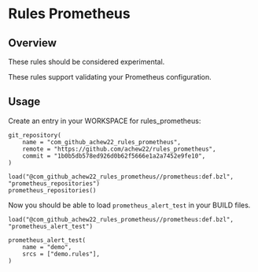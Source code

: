 # Rules Prometheus

## Overview

These rules should be considered experimental.

These rules support validating your Prometheus configuration. 

## Usage

Create an entry in your WORKSPACE for rules_prometheus:

```
git_repository(
    name = "com_github_achew22_rules_prometheus",
    remote = "https://github.com/achew22/rules_prometheus",
    commit = "1b0b5db578ed926d0b62f5666e1a2a7452e9fe10",
)

load("@com_github_achew22_rules_prometheus//prometheus:def.bzl", "prometheus_repositories")
prometheus_repositories()
```

Now you should be able to load `prometheus_alert_test` in your BUILD files.

```
load("@com_github_achew22_rules_prometheus//prometheus:def.bzl", "prometheus_alert_test")

prometheus_alert_test(
    name = "demo",
    srcs = ["demo.rules"],
)
```
